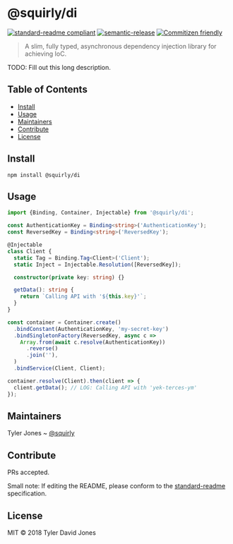 # @squirly/di

[![standard-readme compliant](https://img.shields.io/badge/standard--readme-OK-green.svg?style=flat-square)](https://github.com/RichardLitt/standard-readme)
[![semantic-release](https://img.shields.io/badge/%20%20%F0%9F%93%A6%F0%9F%9A%80-semantic--release-e10079.svg)](https://github.com/semantic-release/semantic-release)
[![Commitizen friendly](https://img.shields.io/badge/commitizen-friendly-brightgreen.svg)](http://commitizen.github.io/cz-cli/)

> A slim, fully typed, asynchronous dependency injection library for achieving
> IoC.

TODO: Fill out this long description.

## Table of Contents

- [Install](#install)
- [Usage](#usage)
- [Maintainers](#maintainers)
- [Contribute](#contribute)
- [License](#license)

## Install

```
npm install @squirly/di
```

## Usage

```typescript
import {Binding, Container, Injectable} from '@squirly/di';

const AuthenticationKey = Binding<string>('AuthenticationKey');
const ReversedKey = Binding<string>('ReversedKey');

@Injectable
class Client {
  static Tag = Binding.Tag<Client>('Client');
  static Inject = Injectable.Resolution([ReversedKey]);

  constructor(private key: string) {}

  getData(): string {
    return `Calling API with '${this.key}'`;
  }
}

const container = Container.create()
  .bindConstant(AuthenticationKey, 'my-secret-key')
  .bindSingletonFactory(ReversedKey, async c =>
    Array.from(await c.resolve(AuthenticationKey))
      .reverse()
      .join(''),
  )
  .bindService(Client, Client);

container.resolve(Client).then(client => {
  client.getData(); // LOG: Calling API with 'yek-terces-ym'
});
```

## Maintainers

Tyler Jones ~ [@squirly](https://github.com/squirly)

## Contribute

PRs accepted.

Small note: If editing the README, please conform to the
[standard-readme](https://github.com/RichardLitt/standard-readme) specification.

## License

MIT © 2018 Tyler David Jones
